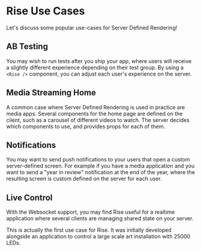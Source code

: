 # Rise Use Cases

Let's discuss some popular use-cases for Server Defined Rendering!

## AB Testing

You may wish to run tests after you ship your app, where users will receive a slightly different experience depending on their test group. By using a `<Rise />` component, you can adjust each user's experience on the server.

## Media Streaming Home

A common case where Server Defined Rendering is used in practice are media apps. Several components for the home page are defined on the client, such as a carousel of different videos to watch. The server decides which components to use, and provides props for each of them.

## Notifications

You may want to send push notifications to your users that open a custom server-defined screen. For example if you have a media application and you want to send a "year in review" notification at the end of the year, where the resulting screen is custom defined on the server for each user.

## Live Control

With the Websocket support, you may find Rise useful for a realtime application where several clients are managing shared state on your server.

This is actually the first use case for Rise. It was initially developed alongside an application to control a large scale art installation with 25000 LEDs.